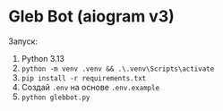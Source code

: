 ﻿# Gleb Bot (aiogram v3)

Запуск:
1) Python 3.13
2) `python -m venv .venv && .\.venv\Scripts\activate`
3) `pip install -r requirements.txt`
4) Создай `.env` на основе `.env.example`
5) `python glebbot.py`
